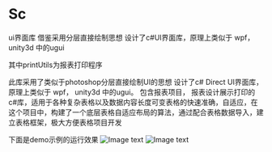 # Sc
ui界面库 借鉴采用分层直接绘制思想 设计了c#UI界面库，原理上类似于 wpf， unity3d 中的ugui

其中printUtils为报表打印程序

此库采用了类似于photoshop分层直接绘制UI的思想 设计了c# Direct UI界面库，原理上类似于 wpf， unity3d 中的ugui。 包含报表项目， 报表设计展示打印的c#库，适用于各种复杂表格以及数据内容长度可变表格的快速准确，自适应，在这个项目中，构建了一个底层表格自适应布局的算法，通过配合表格数据导入，建立表格框架，极大方便表格项目开发

下面是demo示例的运行效果
![Image text](https://github.com/cymheart/Sc/blob/master/ReadmeRes/1.png)
![Image text](https://github.com/cymheart/Sc/blob/master/ReadmeRes/2.png)
